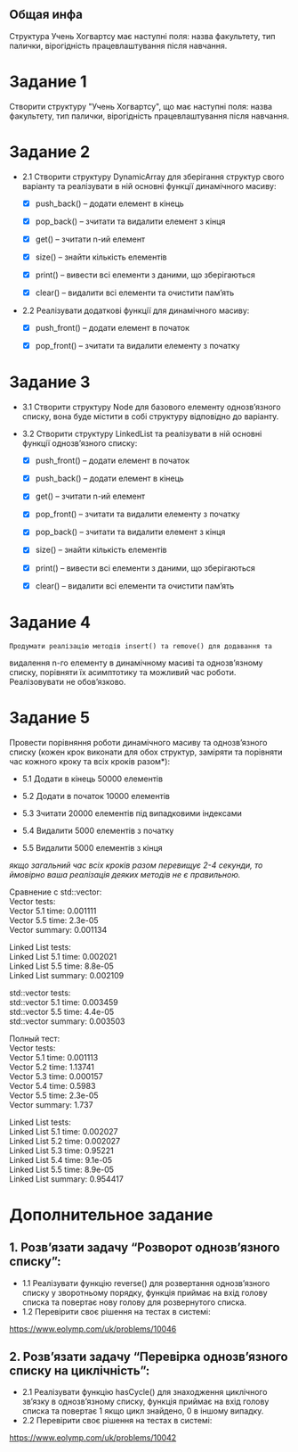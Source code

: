 ## Общая инфа
Структура Учень Хогвартсу має наступні поля: назва факультету, тип палички,
вірогідність працевлаштування після навчання.

# Задание 1
Створити структуру "Учень Хогвартсу", що має наступні поля: назва факультету, тип палички,
вірогідність працевлаштування після навчання.

# Задание 2
- 2.1 Створити структуру DynamicArray для зберігання структур свого варіанту та реалізувати в ній основні функції динамічного масиву:

    - [x] push_back() – додати елемент в кінець

    - [x] pop_back() – зчитати та видалити елемент з кінця

    - [x] get() – зчитати n-ий елемент

    - [x] size() – знайти кількість елементів

    - [x] print() – вивести всі елементи з даними, що зберігаються

    - [x] clear() – видалити всі елементи та очистити пам’ять

- 2.2 Реалізувати додаткові функції для динамічного масиву:

    - [x] push_front() – додати елемент в початок
    
    - [x] pop_front() – зчитати та видалити елементу з початку

# Задание 3
- 3.1 Створити структуру Node для базового елементу однозв’язного списку, вона буде містити в собі структуру відповідно до варіанту.
- 3.2 Створити структуру LinkedList та реалізувати в ній основні функції однозв’язного списку:

    - [x] push_front() – додати елемент в початок

    - [x] push_back() – додати елемент в кінець

    - [x] get() – зчитати n-ий елемент

    - [x] pop_front() – зчитати та видалити елементу з початку

    - [x] pop_back() – зчитати та видалити елемент з кінця

    - [x] size() – знайти кількість елементів

    - [x] print() – вивести всі елементи з даними, що зберігаються

    - [x] clear() – видалити всі елементи та очистити пам’ять

# Задание 4
    Продумати реалізацію методів insert() та remove() для додавання та
видалення n-го елементу в динамічному масиві та однозв’язному списку,
порівняти їх асимптотику та можливий час роботи. Реалізовувати не
обов’язково.

# Задание 5
Провести порівняння роботи динамічного масиву та однозв’язного
списку (кожен крок виконати для обох структур, заміряти та порівняти
час кожного кроку та всіх кроків разом*):

- 5.1 Додати в кінець 50000 елементів
- 5.2 Додати в початок 10000 елементів

- 5.3 Зчитати 20000 елементів під випадковими індексами
- 5.4 Видалити 5000 елементів з початку
- 5.5 Видалити 5000 елементів з кінця

_якщо загальний час всіх кроків разом перевищує 2-4 секунди, то ймовірно
ваша реалізація деяких методів не є правильною._

Сравнение с std::vector:  
Vector tests:  
Vector 5.1 time: 0.001111  
Vector 5.5 time: 2.3e-05  
Vector summary: 0.001134  

Linked List tests:  
Linked List 5.1 time: 0.002021  
Linked List 5.5 time: 8.8e-05  
Linked List summary: 0.002109  

std::vector tests:  
std::vector 5.1 time: 0.003459  
std::vector 5.5 time: 4.4e-05  
std::vector summary: 0.003503  

Полный тест:  
Vector tests:  
Vector 5.1 time: 0.001113  
Vector 5.2 time: 1.13741  
Vector 5.3 time: 0.000157  
Vector 5.4 time: 0.5983  
Vector 5.5 time: 2.3e-05  
Vector summary: 1.737  

Linked List tests:  
Linked List 5.1 time: 0.002027  
Linked List 5.2 time: 0.002027  
Linked List 5.3 time: 0.95221  
Linked List 5.4 time: 9.1e-05  
Linked List 5.5 time: 8.9e-05  
Linked List summary: 0.954417  

# Дополнительное задание
## 1. Розв’язати задачу “Розворот однозв’язного списку”:
- 1.1 Реалізувати функцію reverse() для розвертання однозв’язного
списку у зворотньому порядку, функція приймає на вхід голову списка
та повертає нову голову для розвернутого списка.
- 1.2 Перевірити своє рішення на тестах в системі:

https://www.eolymp.com/uk/problems/10046
## 2. Розв’язати задачу “Перевірка однозв’язного списку на циклічність”:
- 2.1 Реалізувати функцію hasCycle() для знаходження циклічного
зв’язку в однозв’язному списку, функція приймає на вхід голову списка
та повертає 1 якщо цикл знайдено, 0 в іншому випадку.
- 2.2 Перевірити своє рішення на тестах в системі:

https://www.eolymp.com/uk/problems/10042
